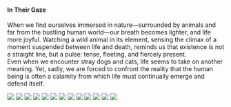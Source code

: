 <h4>In Their Gaze</h4>

When we find ourselves immersed in nature—surrounded by animals and far from the bustling human world—our breath becomes lighter, and life more joyful. Watching a wild animal in its element, sensing the climax of a moment suspended between life and death, reminds us that existence is not a straight line, but a pulse: tense, fleeting, and fiercely present.  
Even when we encounter stray dogs and cats, life seems to take on another meaning. Yet, sadly, we are forced to confront the reality that the human being is often a calamity from which life must continually emerge and defend itself.

![](1.jpg)
![](2.JPG)
![](3.JPG)
![](4.JPG)
![](5.JPG)
![](6.JPG)
![](7.JPG)
![](8.JPG)
![](9.JPG)
![](10.JPG)
![](11.JPG)
![](12.JPG)
![](13.JPG)
<p></p>

